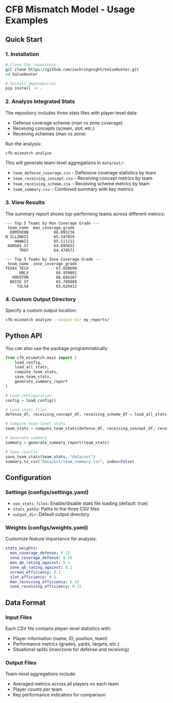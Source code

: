 # CFB Mismatch Model - Usage Examples

## Quick Start

### 1. Installation

```bash
# Clone the repository
git clone https://github.com/zachringnight/ValueHunter.git
cd ValueHunter

# Install dependencies
pip install -e .
```

### 2. Analyze Integrated Stats

The repository includes three stats files with player-level data:
- Defense coverage scheme (man vs zone coverage)
- Receiving concepts (screen, slot, etc.)
- Receiving schemes (man vs zone)

Run the analysis:

```bash
cfb-mismatch analyze
```

This will generate team-level aggregations in `data/out/`:
- `team_defense_coverage.csv` - Defensive coverage statistics by team
- `team_receiving_concept.csv` - Receiving concept metrics by team
- `team_receiving_scheme.csv` - Receiving scheme metrics by team
- `team_summary.csv` - Combined summary with key metrics

### 3. View Results

The summary report shows top-performing teams across different metrics:

```
--- Top 5 Teams by Man Coverage Grade ---
 team_name  man_coverage_grade
  DOMINION           66.095238
N ILLINOIS           65.347059
    HAWAII           65.111111
 KANSAS ST           64.695652
      TROY           64.478571

--- Top 5 Teams by Zone Coverage Grade ---
 team_name  zone_coverage_grade
TEXAS TECH            67.020690
      UNLV            66.959091
   HOUSTON            66.604167
  BOISE ST            65.788889
     TULSA            65.629412
```

### 4. Custom Output Directory

Specify a custom output location:

```bash
cfb-mismatch analyze --output-dir my_reports/
```

## Python API

You can also use the package programmatically:

```python
from cfb_mismatch.main import (
    load_config,
    load_all_stats,
    compute_team_stats,
    save_team_stats,
    generate_summary_report
)

# Load configuration
config = load_config()

# Load stats files
defense_df, receiving_concept_df, receiving_scheme_df = load_all_stats(config)

# Compute team-level stats
team_stats = compute_team_stats(defense_df, receiving_concept_df, receiving_scheme_df)

# Generate summary
summary = generate_summary_report(team_stats)

# Save results
save_team_stats(team_stats, "data/out")
summary.to_csv("data/out/team_summary.csv", index=False)
```

## Configuration

### Settings (configs/settings.yaml)

- `use_stats_files`: Enable/disable stats file loading (default: true)
- `stats_paths`: Paths to the three CSV files
- `output_dir`: Default output directory

### Weights (configs/weights.yaml)

Customize feature importance for analysis:

```yaml
stats_weights:
  man_coverage_defense: 0.15
  zone_coverage_defense: 0.15
  man_qb_rating_against: 0.1
  zone_qb_rating_against: 0.1
  screen_efficiency: 0.1
  slot_efficiency: 0.1
  man_receiving_efficiency: 0.15
  zone_receiving_efficiency: 0.15
```

## Data Format

### Input Files

Each CSV file contains player-level statistics with:
- Player information (name, ID, position, team)
- Performance metrics (grades, yards, targets, etc.)
- Situational splits (man/zone for defense and receiving)

### Output Files

Team-level aggregations include:
- Averaged metrics across all players on each team
- Player counts per team
- Key performance indicators for comparison
